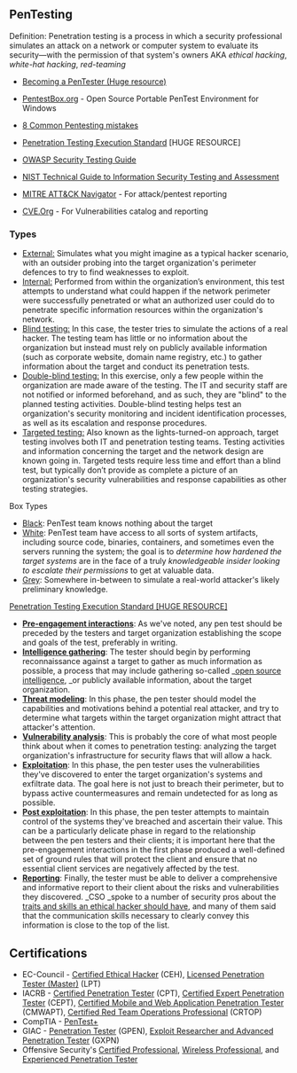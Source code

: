## PenTesting

Definition: Penetration testing is a process in which a security professional simulates an attack on a network or computer system to evaluate its security—with the permission of that system's owners AKA _ethical hacking_, _white-hat hacking_, _red-teaming_

* [Becoming a PenTester (Huge resource)](https://jhalon.github.io/becoming-a-pentester/)
* [PentestBox.org](https://pentestbox.org/) - Open Source Portable PenTest Environment for Windows
* [8 Common Pentesting mistakes](https://www.csoonline.com/article/3487557/8-common-pen-testing-mistakes-and-how-to-avoid-them.html)


* [Penetration Testing Execution Standard](http://www.pentest-standard.org/index.php/Main_Page) [HUGE RESOURCE]
* [OWASP Security Testing Guide](https://owasp.org/www-project-web-security-testing-guide/assets/archive/OWASP_Testing_Guide_v4.pdf)
* [NIST Technical Guide to Information Security Testing and Assessment](https://csrc.nist.gov/publications/detail/sp/800-115/final)

* [MITRE ATT&CK Navigator](https://mitre-attack.github.io/attack-navigator/) - For attack/pentest reporting
* [CVE.Org](https://www.cve.org/) - For Vulnerabilities catalog and reporting


### Types



* <span style="text-decoration:underline;">External:</span> Simulates what you might imagine as a typical hacker scenario, with an outsider probing into the target organization's perimeter defences to try to find weaknesses to exploit.
* <span style="text-decoration:underline;">Internal:</span> Performed from within the organization’s environment, this test attempts to understand what could happen if the network perimeter were successfully penetrated or what an authorized user could do to penetrate specific information resources within the organization's network.
* <span style="text-decoration:underline;">Blind testing:</span> In this case, the tester tries to simulate the actions of a real hacker. The testing team has little or no information about the organization but instead must rely on publicly available information (such as corporate website, domain name registry, etc.) to gather information about the target and conduct its penetration tests.
* <span style="text-decoration:underline;">Double-blind testing:</span> In this exercise, only a few people within the organization are made aware of the testing. The IT and security staff are not notified or informed beforehand, and as such, they are "blind" to the planned testing activities. Double-blind testing helps test an organization's security monitoring and incident identification processes, as well as its escalation and response procedures.
* <span style="text-decoration:underline;">Targeted testing:</span> Also known as the lights-turned-on approach, target testing involves both IT and penetration testing teams. Testing activities and information concerning the target and the network design are known going in. Targeted tests require less time and effort than a blind test, but typically don’t provide as complete a picture of an organization's security vulnerabilities and response capabilities as other testing strategies.

Box Types

* <span style="text-decoration:underline;">Black</span>: PenTest team knows nothing about the target 
* <span style="text-decoration:underline;">White</span>: PenTest team have access to all sorts of system artifacts, including source code, binaries, containers, and sometimes even the servers running the system; the goal is to _determine how hardened the target systems_ are in the face of a truly _knowledgeable insider looking to escalate their permissions_ to get at valuable data.
* <span style="text-decoration:underline;">Grey</span>: Somewhere in-between to simulate a real-world attacker's likely preliminary knowledge.

[Penetration Testing Execution Standard [HUGE RESOURCE]](http://www.pentest-standard.org/index.php/Main_Page)

* **[Pre-engagement interactions](http://www.pentest-standard.org/index.php/Pre-engagement)**: As we've noted, any pen test should be preceded by the testers and target organization establishing the scope and goals of the test, preferably in writing.
* **[Intelligence gathering](http://www.pentest-standard.org/index.php/Intelligence_Gathering)**: The tester should begin by performing reconnaissance against a target to gather as much information as possible, a process that may include gathering so-called _[open source intelligence](https://www.csoonline.com/article/3445357/what-is-osint-top-open-source-intelligence-tools.html), _or publicly available information, about the target organization.
* **[Threat modeling](http://www.pentest-standard.org/index.php/Threat_Modeling)**: In this phase, the pen tester should model the capabilities and motivations behind a potential real attacker, and try to determine what targets within the target organization might attract that attacker's attention.
* **[Vulnerability analysis](http://www.pentest-standard.org/index.php/Vulnerability_Analysis)**: This is probably the core of what most people think about when it comes to penetration testing: analyzing the target organization's infrastructure for security flaws that will allow a hack.
* **[Exploitation](http://www.pentest-standard.org/index.php/Exploitation)**: In this phase, the pen tester uses the vulnerabilities they've discovered to enter the target organization's systems and exfiltrate data. The goal here is not just to breach their perimeter, but to bypass active countermeasures and remain undetected for as long as possible.
* **[Post exploitation](http://www.pentest-standard.org/index.php/Post_Exploitation)**: In this phase, the pen tester attempts to maintain control of the systems they've breached and ascertain their value. This can be a particularly delicate phase in regard to the relationship between the pen testers and their clients; it is important here that the pre-engagement interactions in the first phase produced a well-defined set of ground rules that will protect the client and ensure that no essential client services are negatively affected by the test.
* **[Reporting](http://www.pentest-standard.org/index.php/Reporting)**: Finally, the tester must be able to deliver a comprehensive and informative report to their client about the risks and vulnerabilities they discovered. _CSO _spoke to a number of security pros about the [traits and skills an ethical hacker should have](https://www.csoonline.com/article/3637732/10-essential-skills-and-traits-of-ethical-hackers.html), and many of them said that the communication skills necessary to clearly convey this information is close to the top of the list.

## Certifications

* EC-Council - [Certified Ethical Hacker](https://www.eccouncil.org/programs/certified-ethical-hacker-ceh/) (CEH), [Licensed Penetration Tester (Master)](https://www.eccouncil.org/programs/licensed-penetration-tester-lpt-master/) (LPT)
* IACRB - [Certified Penetration Tester](https://www.iacertification.org/cpt_certified_penetration_tester.html) (CPT), [Certified Expert Penetration Tester](https://www.iacertification.org/cept_certified_expert_penetration_tester.html) (CEPT), [Certified Mobile and Web Application Penetration Tester](https://www.iacertification.org/cmwapt_certified_moible_and_web_app_penetration_tester.html) (CMWAPT), [Certified Red Team Operations Professional](https://www.iacertification.org/crtop_certified_red_team_operations_professional.html) (CRTOP)
* CompTIA - [PenTest+](https://www.comptia.org/certifications/pentest)
* GIAC - [Penetration Tester](https://www.giac.org/certifications/penetration-tester-gpen/) (GPEN), [Exploit Researcher and Advanced Penetration Tester](https://www.giac.org/certifications/exploit-researcher-advanced-penetration-tester-gxpn/) (GXPN)
* Offensive Security's [Certified Professional](https://www.offensive-security.com/pwk-oscp/), [Wireless Professional](https://www.offensive-security.com/wifu-oswp/), and [Experienced Penetration Tester](https://www.offensive-security.com/courses-and-certifications/)

